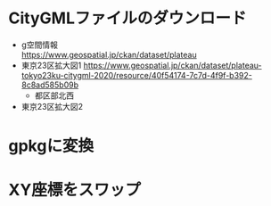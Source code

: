 # CityGMLファイルのダウンロード
- g空間情報<br/>
https://www.geospatial.jp/ckan/dataset/plateau
- 東京23区拡大図1 https://www.geospatial.jp/ckan/dataset/plateau-tokyo23ku-citygml-2020/resource/40f54174-7c7d-4f9f-b392-8c8ad585b09b
  - 都区部北西
- 東京23区拡大図2
# gpkgに変換
# XY座標をスワップ
